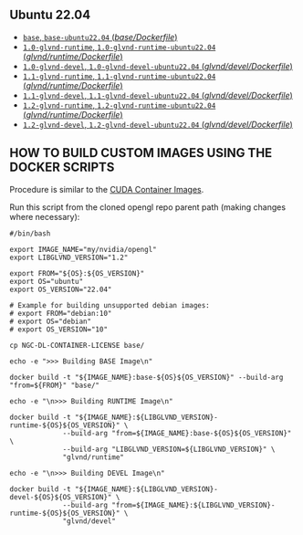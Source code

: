 ## Ubuntu 22.04

- [`base`, `base-ubuntu22.04` (*base/Dockerfile*)](https://gitlab.com/container-images/opengl/-/blob/ubuntu22.04/base/Dockerfile)
- [`1.0-glvnd-runtime`, `1.0-glvnd-runtime-ubuntu22.04` (*glvnd/runtime/Dockerfile*)](https://gitlab.com/nvidia/container-images/opengl/-/blob/ubuntu22.04/glvnd/runtime/Dockerfile)
- [`1.0-glvnd-devel`, `1.0-glvnd-devel-ubuntu22.04` (*glvnd/devel/Dockerfile*)](https://gitlab.com/nvidia/container-images/opengl/-/blob/ubuntu22.04/glvnd/devel/Dockerfile)
- [`1.1-glvnd-runtime`, `1.1-glvnd-runtime-ubuntu22.04` (*glvnd/runtime/Dockerfile*)](https://gitlab.com/nvidia/container-images/opengl/-/blob/ubuntu22.04/glvnd/runtime/Dockerfile)
- [`1.1-glvnd-devel`, `1.1-glvnd-devel-ubuntu22.04` (*glvnd/devel/Dockerfile*)](https://gitlab.com/nvidia/container-images/opengl/-/blob/ubuntu22.04/glvnd/devel/Dockerfile)
- [`1.2-glvnd-runtime`, `1.2-glvnd-runtime-ubuntu22.04` (*glvnd/runtime/Dockerfile*)](https://gitlab.com/nvidia/container-images/opengl/-/blob/ubuntu22.04/glvnd/runtime/Dockerfile)
- [`1.2-glvnd-devel`, `1.2-glvnd-devel-ubuntu22.04` (*glvnd/devel/Dockerfile*)](https://gitlab.com/nvidia/container-images/opengl/-/blob/ubuntu22.04/glvnd/devel/Dockerfile)

## HOW TO BUILD CUSTOM IMAGES USING THE DOCKER SCRIPTS

Procedure is similar to the [CUDA Container Images](https://gitlab.com/nvidia/container-images/cuda#building-from-source).

Run this script from the cloned opengl repo parent path (making changes where necessary):

```
#/bin/bash

export IMAGE_NAME="my/nvidia/opengl"
export LIBGLVND_VERSION="1.2"

export FROM="${OS}:${OS_VERSION}"
export OS="ubuntu"
export OS_VERSION="22.04"

# Example for building unsupported debian images:
# export FROM="debian:10"
# export OS="debian"
# export OS_VERSION="10"

cp NGC-DL-CONTAINER-LICENSE base/

echo -e ">>> Building BASE Image\n"

docker build -t "${IMAGE_NAME}:base-${OS}${OS_VERSION}" --build-arg "from=${FROM}" "base/"

echo -e "\n>>> Building RUNTIME Image\n"

docker build -t "${IMAGE_NAME}:${LIBGLVND_VERSION}-runtime-${OS}${OS_VERSION}" \
             --build-arg "from=${IMAGE_NAME}:base-${OS}${OS_VERSION}" \
             --build-arg "LIBGLVND_VERSION=${LIBGLVND_VERSION}" \
             "glvnd/runtime"

echo -e "\n>>> Building DEVEL Image\n"

docker build -t "${IMAGE_NAME}:${LIBGLVND_VERSION}-devel-${OS}${OS_VERSION}" \
             --build-arg "from=${IMAGE_NAME}:${LIBGLVND_VERSION}-runtime-${OS}${OS_VERSION}" \
             "glvnd/devel"
```
